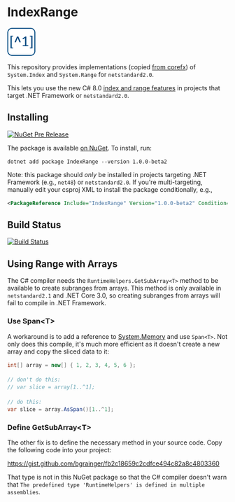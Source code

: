 # IndexRange

![Package Icon](icon.png)

This repository provides implementations (copied [from corefx](https://github.com/dotnet/corefx/tree/d152d19f0be3dcea1a32f452e9d9940e990574d7/src/Common/src/CoreLib/System))
of `System.Index` and `System.Range` for `netstandard2.0`.

This lets you use the new C# 8.0 [index and range features](https://docs.microsoft.com/en-us/dotnet/csharp/whats-new/csharp-8#indices-and-ranges) in projects that target
.NET Framework or `netstandard2.0`.

## Installing

[![NuGet Pre Release](https://img.shields.io/nuget/v/IndexRange.svg)](https://www.nuget.org/packages/IndexRange/)

The package is available [on NuGet](https://www.nuget.org/packages/IndexRange). To install, run:

```
dotnet add package IndexRange --version 1.0.0-beta2
```

Note: this package should _only_ be installed in projects targeting .NET Framework (e.g., `net48`) or `netstandard2.0`. If you're multi-targeting, manually edit
your csproj XML to install the package conditionally, e.g.,

```xml
<PackageReference Include="IndexRange" Version="1.0.0-beta2" Condition=" '$(TargetFramework)' == 'netstandard2.0' " />
```

## Build Status

[![Build Status](https://dev.azure.com/bgrainger/Public/_apis/build/status/bgrainger.IndexRange?branchName=master)](https://dev.azure.com/bgrainger/Public/_build/latest?definitionId=3&branchName=master)

## Using Range with Arrays

The C# compiler needs the `RuntimeHelpers.GetSubArray<T>` method to be available to create subranges from arrays. This method is only available in `netstandard2.1`
and .NET Core 3.0, so creating subranges from arrays will fail to compile in .NET Framework.

### Use Span\<T>

A workaround is to add a reference to [System.Memory](https://www.nuget.org/packages/System.Memory/) and use `Span<T>`. Not only does this compile, it's much more
efficient as it doesn't create a new array and copy the sliced data to it:

```csharp
int[] array = new[] { 1, 2, 3, 4, 5, 6 };

// don't do this:
// var slice = array[1..^1];

// do this:
var slice = array.AsSpan()[1..^1];
```

### Define GetSubArray\<T>

The other fix is to define the necessary method in your source code. Copy the following code into your project:

https://gist.github.com/bgrainger/fb2c18659c2cdfce494c82a8c4803360

That type is not in this NuGet package so that the C# compiler doesn't warn that `The predefined type 'RuntimeHelpers' is defined in multiple assemblies`.
